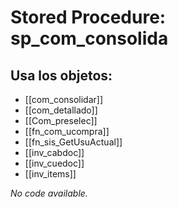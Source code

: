 # Stored Procedure: sp_com_consolida

## Usa los objetos:
- [[com_consolidar]]
- [[com_detallado]]
- [[Com_preselec]]
- [[fn_com_ucompra]]
- [[fn_sis_GetUsuActual]]
- [[inv_cabdoc]]
- [[inv_cuedoc]]
- [[inv_items]]

*No code available.*
